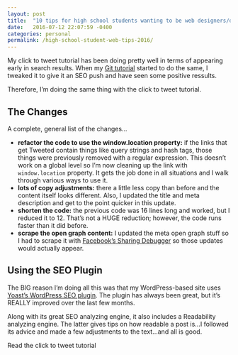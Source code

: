 ```yaml
---
layout: post
title:  "10 tips for high school students wanting to be web designers/developers-2016 edition"
date:   2016-07-12 22:07:59 -0400
categories: personal
permalink: /high-school-student-web-tips-2016/
---
```

<p>My click to tweet tutorial has been doing pretty well in terms of appearing early in search results. When my <a href="http://kaidez.com/github-tutorial-update/">Git tutorial</a> started to do the same, I tweaked it to give it an SEO push and have seen some positive ressults.</p><p>Therefore, I&#8217;m doing the same thing with the click to tweet tutorial.</p><h2>The Changes</h2><p>A complete, general list of the changes&#8230;</p><ul><li class="post-list-item"><strong>refactor the code to use the window.location property:</strong> if the links that get Tweeted contain things like query strings and hash tags, those things were previously removed with a regular expression. This doesn&#8217;t work on a global level so I&#8217;m now cleaning up the link with <code>window.location</code> property. It gets the job done in all situations and I walk through various ways to use it.</li><li class="post-list-item"><strong>lots of copy adjustments:</strong> there a little less copy than before and the content itself looks different. Also, I updated the title and meta description and get to the point quicker in this update.</li><li class="post-list-item"><strong>shorten the code:</strong> the previous code was 16 lines long and worked, but I reduced it to 12. That&#8217;s not a HUGE reduction; however, the code runs faster than it did before.</li><li class="post-list-item"><strong>scrape the open graph content:</strong> I updated the meta open graph stuff so I had to scrape it with <a href="https://developers.facebook.com/tools/debug/">Facebook&#8217;s Sharing Debugger</a> so those updates would actually appear.</li></ul><h2>Using the SEO Plugin</h2><p>The BIG reason I&#8217;m doing all this was that my WordPress-based site uses <a href="https://wordpress.org/plugins/wordpress-seo/">Yoast&#8217;s WordPress SEO plugin</a>. The plugin has always been great, but it&#8217;s REALLY improved over the last few months.</p><p>Along with its great SEO analyzing engine, it also includes a Readability analyzing engine. The latter gives tips on how readable a post is&#8230;I followed its advice and made a few adjustments to the text&#8230;and all is good.</p><p>Read the click to tweet tutorial